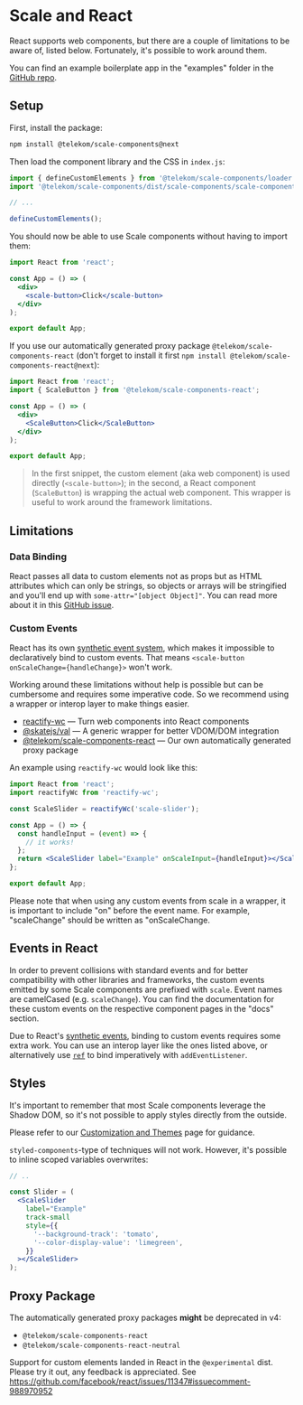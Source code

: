 # Scale and React

React supports web components, but there are a couple of limitations to be aware of, listed below. Fortunately, it's possible to work around them.

You can find an example boilerplate app in the "examples" folder in the [GitHub repo](https://github.com/telekom/scale/tree/main/examples).

## Setup

First, install the package:

```bash
npm install @telekom/scale-components@next
```

Then load the component library and the CSS in `index.js`:

```js
import { defineCustomElements } from '@telekom/scale-components/loader';
import '@telekom/scale-components/dist/scale-components/scale-components.css';

// ...

defineCustomElements();
```

You should now be able to use Scale components without having to import them:

```jsx
import React from 'react';

const App = () => (
  <div>
    <scale-button>Click</scale-button>
  </div>
);

export default App;
```

If you use our automatically generated proxy package `@telekom/scale-components-react` (don't forget to install it first `npm install @telekom/scale-components-react@next`):

```jsx
import React from 'react';
import { ScaleButton } from '@telekom/scale-components-react';

const App = () => (
  <div>
    <ScaleButton>Click</ScaleButton>
  </div>
);

export default App;
```

> In the first snippet, the custom element (aka web component) is used directly (`<scale-button>`); in the second, a React component (`ScaleButton`) is wrapping the actual web component. This wrapper is useful to work around the framework limitations.

## Limitations

### Data Binding

React passes all data to custom elements not as props but as HTML attributes which can only be strings, so objects or arrays will be stringified and you'll end up with `some-attr="[object Object]"`. You can read more about it in this [GitHub issue](https://github.com/facebook/react/issues/11347).

### Custom Events

React has its own [synthetic event system](https://reactjs.org/docs/handling-events.html), which makes it impossible to declaratively bind to custom events. That means `<scale-button onScaleChange={handleChange}>` won't work.

Working around these limitations without help is possible but can be cumbersome and requires some imperative code. So we recommend using a wrapper or interop layer to make things easier.

- [reactify-wc](https://github.com/BBKolton/reactify-wc) — Turn web components into React components
- [@skatejs/val](https://github.com/skatejs/val) — A generic wrapper for better VDOM/DOM integration
- [@telekom/scale-components-react](https://www.npmjs.com/package/@telekom/scale-components-react) — Our own automatically generated proxy package

An example using `reactify-wc` would look like this:

```jsx
import React from 'react';
import reactifyWc from 'reactify-wc';

const ScaleSlider = reactifyWc('scale-slider');

const App = () => {
  const handleInput = (event) => {
    // it works!
  };
  return <ScaleSlider label="Example" onScaleInput={handleInput}></ScaleSlider>;
};

export default App;
```

Please note that when using any custom events from scale in a wrapper, it is important to include "on" before the event name. For example, "scaleChange" should be written as "onScaleChange.

## Events in React

In order to prevent collisions with standard events and for better compatibility with other libraries and frameworks, the custom events emitted by some Scale components are prefixed with `scale`. Event names are camelCased (e.g. `scaleChange`). You can find the documentation for these custom events on the respective component pages in the "docs" section.

Due to React's [synthetic events](https://reactjs.org/docs/handling-events.html), binding to custom events requires some extra work. You can use an interop layer like the ones listed above, or alternatively use [`ref`](https://reactjs.org/docs/refs-and-the-dom.html) to bind imperatively with `addEventListener`.

## Styles

It's important to remember that most Scale components leverage the Shadow DOM, so it's not possible to apply styles directly from the outside.

Please refer to our [Customization and Themes](./?path=/docs/guidelines-customization-and-themes--page) page for guidance.

`styled-components`-type of techniques will not work. However, it's possible to inline scoped variables overwrites:

```jsx
// ..

const Slider = (
  <ScaleSlider
    label="Example"
    track-small
    style={{
      '--background-track': 'tomato',
      '--color-display-value': 'limegreen',
    }}
  ></ScaleSlider>
);
```

## Proxy Package

The automatically generated proxy packages **might** be deprecated in v4:

- `@telekom/scale-components-react`
- `@telekom/scale-components-react-neutral`

Support for custom elements landed in React in the `@experimental` dist. Please try it out, any feedback is appreciated. See https://github.com/facebook/react/issues/11347#issuecomment-988970952
